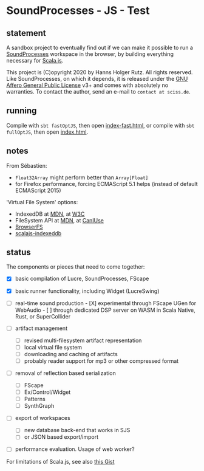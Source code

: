 # SoundProcesses - JS - Test

## statement

A sandbox project to eventually find out if we can make it possible to run a
[SoundProcesses](https://git.iem.at/sciss/SoundProcesses) workspace in the browser, 
by building everything necessary
for [Scala.js](https://www.scala-js.org/).

This project is (C)opyright 2020 by Hanns Holger Rutz. All rights reserved.
Like SoundProcesses, on which it depends, it is released under the 
[GNU Affero General Public License](https://github.com/Sciss/SoundProcessesJSTest/raw/main/LICENSE) v3+
and comes with absolutely no warranties. To contact the author, send an e-mail to `contact at sciss.de`.

## running

Compile with `sbt fastOptJS`, then open [index-fast.html](index-fast.html), or
compile with `sbt fullOptJS`, then open [index.html](index.html).

## notes

From Sébastien:

- `Float32Array` might perform better than `Array[Float]`
- for Firefox performance, forcing ECMAScript 5.1 helps (instead of default ECMAScript 2015)

'Virtual File System' options:

- IndexedDB at [MDN](https://developer.mozilla.org/en-US/docs/Web/API/IndexedDB_API), at [W3C](https://www.w3.org/TR/IndexedDB/)
- FileSystem API at [MDN](https://developer.mozilla.org/en-US/docs/Web/API/FileSystem), at [CanIUse](https://caniuse.com/?search=FileSystem%20API)
- [BrowserFS](https://jvilk.com/browserfs/2.0.0-beta/index.html)
- [scalajs-indexeddb](https://github.com/math85360/scalajs-indexeddb/blob/master/src/main/scala/com/iz2use/indexeddb/IndexedDB.scala)

## status

The components or pieces that need to come together:

- [X] basic compilation of Lucre, SoundProcesses, FScape
- [X] basic runner functionality, including Widget (LucreSwing)
- [ ] real-time sound production
       - [X] experimental through FScape UGen for WebAudio
       - [ ] through dedicated DSP server on WASM in Scala Native, Rust, or SuperCollider
- [ ] artifact management

   - [ ] revised multi-filesystem artifact representation
   - [ ] local virtual file system
   - [ ] downloading and caching of artifacts
   - [ ] probably reader support for mp3 or other compressed format
       
- [ ] removal of reflection based serialization 

   - [ ] FScape
   - [ ] Ex/Control/Widget
   - [ ] Patterns
   - [ ] SynthGraph
       
- [ ] export of workspaces 

   - [ ] new database back-end that works in SJS
   - [ ] or JSON based export/import
       
- [ ] performance evaluation. Usage of web worker?

For limitations of Scala.js, see also [this Gist](https://gist.github.com/Sciss/22996370ea2a277a409775705d740993)
